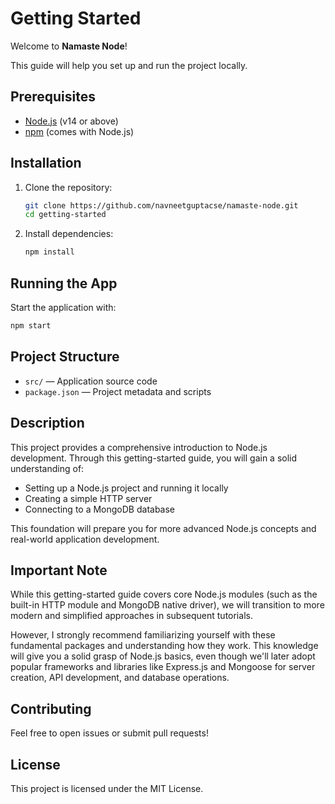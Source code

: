 # Getting Started

Welcome to **Namaste Node**!

This guide will help you set up and run the project locally.

## Prerequisites

- [Node.js](https://nodejs.org/) (v14 or above)
- [npm](https://www.npmjs.com/) (comes with Node.js)

## Installation

1. Clone the repository:

   ```bash
   git clone https://github.com/navneetguptacse/namaste-node.git
   cd getting-started
   ```

2. Install dependencies:
   ```bash
   npm install
   ```

## Running the App

Start the application with:

```bash
npm start
```

## Project Structure

- `src/` — Application source code
- `package.json` — Project metadata and scripts

## Description

This project provides a comprehensive introduction to Node.js development. Through this getting-started guide, you will gain a solid understanding of:

- Setting up a Node.js project and running it locally
- Creating a simple HTTP server
- Connecting to a MongoDB database

This foundation will prepare you for more advanced Node.js concepts and real-world application development.

## Important Note

While this getting-started guide covers core Node.js modules (such as the built-in HTTP module and MongoDB native driver), we will transition to more modern and simplified approaches in subsequent tutorials.

However, I strongly recommend familiarizing yourself with these fundamental packages and understanding how they work. This knowledge will give you a solid grasp of Node.js basics, even though we'll later adopt popular frameworks and libraries like Express.js and Mongoose for server creation, API development, and database operations.

## Contributing

Feel free to open issues or submit pull requests!

## License

This project is licensed under the MIT License.
